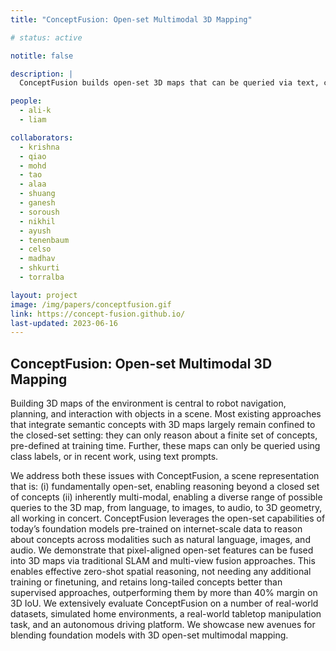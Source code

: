 ```yaml
---
title: "ConceptFusion: Open-set Multimodal 3D Mapping"

# status: active

notitle: false

description: |
  ConceptFusion builds open-set 3D maps that can be queried via text, click, image, or audio. Given a series of RGB-D images, our system builds a 3D scene representation, that is inherently multimodal by leveraging foundation models such as CLIP, and therefore doesn't require any additional training or finetuning.

people:
  - ali-k
  - liam

collaborators:
  - krishna
  - qiao
  - mohd
  - tao
  - alaa
  - shuang
  - ganesh
  - soroush
  - nikhil
  - ayush
  - tenenbaum
  - celso
  - madhav
  - shkurti
  - torralba

layout: project
image: /img/papers/conceptfusion.gif
link: https://concept-fusion.github.io/
last-updated: 2023-06-16
---
```


## ConceptFusion: Open-set Multimodal 3D Mapping

Building 3D maps of the environment is central to robot navigation, planning, and interaction with objects in a scene. Most existing approaches that integrate semantic concepts with 3D maps largely remain confined to the closed-set setting: they can only reason about a finite set of concepts, pre-defined at training time. Further, these maps can only be queried using class labels, or in recent work, using text prompts.

We address both these issues with ConceptFusion, a scene representation that is: (i) fundamentally open-set, enabling reasoning beyond a closed set of concepts (ii) inherently multi-modal, enabling a diverse range of possible queries to the 3D map, from language, to images, to audio, to 3D geometry, all working in concert. ConceptFusion leverages the open-set capabilities of today’s foundation models pre-trained on internet-scale data to reason about concepts across modalities such as natural language, images, and audio. We demonstrate that pixel-aligned open-set features can be fused into 3D maps via traditional SLAM and multi-view fusion approaches. This enables effective zero-shot spatial reasoning, not needing any additional training or finetuning, and retains long-tailed concepts better than supervised approaches, outperforming them by more than 40% margin on 3D IoU. We extensively evaluate ConceptFusion on a number of real-world datasets, simulated home environments, a real-world tabletop manipulation task, and an autonomous driving platform. We showcase new avenues for blending foundation models with 3D open-set multimodal mapping.
